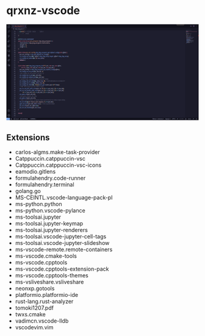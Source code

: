 # qrxnz-vscode

<img src="./vscode.png">

## Extensions

- carlos-algms.make-task-provider
- Catppuccin.catppuccin-vsc
- Catppuccin.catppuccin-vsc-icons
- eamodio.gitlens
- formulahendry.code-runner
- formulahendry.terminal
- golang.go
- MS-CEINTL.vscode-language-pack-pl
- ms-python.python
- ms-python.vscode-pylance
- ms-toolsai.jupyter
- ms-toolsai.jupyter-keymap
- ms-toolsai.jupyter-renderers
- ms-toolsai.vscode-jupyter-cell-tags
- ms-toolsai.vscode-jupyter-slideshow
- ms-vscode-remote.remote-containers
- ms-vscode.cmake-tools
- ms-vscode.cpptools
- ms-vscode.cpptools-extension-pack
- ms-vscode.cpptools-themes
- ms-vsliveshare.vsliveshare
- neonxp.gotools
- platformio.platformio-ide
- rust-lang.rust-analyzer
- tomoki1207.pdf
- twxs.cmake
- vadimcn.vscode-lldb
- vscodevim.vim
